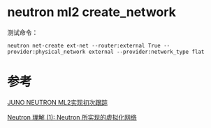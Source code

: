 # neutron ml2 create_network

测试命令：

```
neutron net-create ext-net --router:external True --provider:physical_network external --provider:network_type flat
```







# 参考

[JUNO NEUTRON ML2实现初次跟踪](http://bingotree.cn/?p=665&utm_source=tuicool&utm_medium=referral )

[Neutron 理解 (1): Neutron 所实现的虚拟化网络](http://www.cnblogs.com/sammyliu/p/4622563.html)